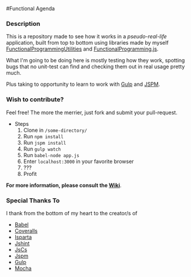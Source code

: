 #Functional Agenda

### Description
This is a repository made to see how it works in a *pseudo-real-life* application, built from top to bottom using libraries made by myself [FunctionalProgrammingUtilities](https://github.com/karudedios/FunctionalProgrammingUtilities) and [FunctionalProgramming.js](https://github.com/karudedios/FunctionalProgramming.js).

What I'm going to be doing here is mostly testing how they work, spotting bugs that no unit-test can find and checking them out in real usage pretty much.

Plus taking to opportunity to learn to work with [Gulp](https://github.com/gulpjs/gulp) and [JSPM](https://github.com/jspm).

### Wish to contribute?
Feel free! The more the merrier, just fork and submit your pull-request.

* Steps
  1. Clone in `/some-directory/`
  2. Run `npm install`
  3. Run `jspm install`
  4. Run `gulp watch`
  5. Run `babel-node app.js`
  6. Enter `localhost:3000` in your favorite browser
  7. ???
  8. Profit


**For more information, please consult the [Wiki](https://github.com/karudedios/FunctionalAgenda/wiki)**.

### Special Thanks To
I thank from the bottom of my heart to the creator/s of
* [Babel](https://github.com/babel/babel)
* [Coveralls](https://coveralls.io/)
* [Isparta](https://github.com/douglasduteil/isparta)
* [Jshint](https://github.com/jshint/jshint)
* [JsCs](https://github.com/jscs-dev/node-jscs)
* [Jspm](https://github.com/jspm)
* [Gulp](https://github.com/gulpjs/gulp)
* [Mocha](https://github.com/mochajs/mocha)
